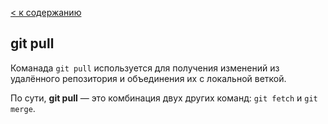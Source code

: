 [< к содержанию](/readme.md)

## git pull

Команада `git pull` используется для получения изменений из удалённого репозитория и объединения их с локальной веткой.

По сути, **git pull** — это комбинация двух других команд: `git fetch` и `git merge`.